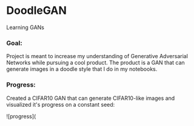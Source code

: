 # DoodleGAN
Learning GANs

### Goal:
Project is meant to increase my understanding of Generative Adversarial Networks while pursuing a cool product. The product is a GAN that can generate images in a doodle style that I do in my notebooks. 

### Progress:
Created a CIFAR10 GAN that can generate CIFAR10-like images and visualized it's progress on a constant seed:

![progress](

